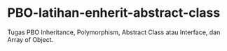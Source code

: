 # PBO-latihan-enherit-abstract-class
Tugas PBO Inheritance, Polymorphism, Abstract Class atau Interface, dan Array of Object. 
